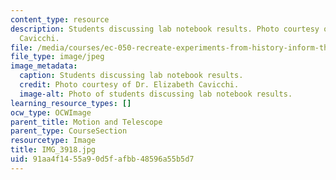 ```yaml
---
content_type: resource
description: Students discussing lab notebook results. Photo courtesy of Dr. Elizabeth
  Cavicchi.
file: /media/courses/ec-050-recreate-experiments-from-history-inform-the-future-from-the-past-galileo-january-iap-2010/91aa4f1455a90d5fafbb48596a55b5d7_IMG_3918.jpg
file_type: image/jpeg
image_metadata:
  caption: Students discussing lab notebook results.
  credit: Photo courtesy of Dr. Elizabeth Cavicchi.
  image-alt: Photo of students discussing lab notebook results.
learning_resource_types: []
ocw_type: OCWImage
parent_title: Motion and Telescope
parent_type: CourseSection
resourcetype: Image
title: IMG_3918.jpg
uid: 91aa4f14-55a9-0d5f-afbb-48596a55b5d7
---
```

